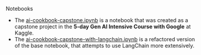 Notebooks 
* The [ai-cookbook-capstone.ipynb](ai-cookbook-capstone.ipynb) is a notebook that was created as a capstone project in the **5-day Gen AI Intensive Course with Google** at Kaggle.
* The [ai-cookbook-capstone-with-langchain.ipynb](ai-cookbook-capstone-with-langchain.ipynb) is a refactored version of the base notebook, that attempts to use LangChain more extensively.
